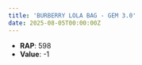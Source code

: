 ```yaml
---
title: 'BURBERRY LOLA BAG - GEM 3.0'
date: 2025-08-05T00:00:00Z
---
```

- **RAP**: 598
- **Value**: -1
